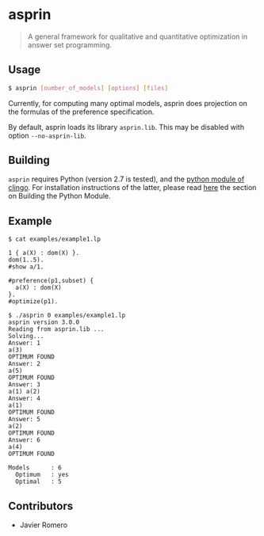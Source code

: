 # asprin
> A general framework for qualitative and quantitative optimization in answer set programming.

## Usage
```bash
$ asprin [number_of_models] [options] [files]
```
Currently, for computing many optimal models, asprin does projection on the formulas of the preference specification. 

By default, asprin loads its library `asprin.lib`. This may be disabled with option `--no-asprin-lib`.

## Building
`asprin` requires Python (version 2.7 is tested), and the [python module of clingo](https://github.com/potassco/clingo). For installation instructions of the latter, please read [here](https://github.com/potassco/clingo/blob/master/INSTALL) the section on Building the Python Module.


## Example
```
$ cat examples/example1.lp 

1 { a(X) : dom(X) }.
dom(1..5).
#show a/1.

#preference(p1,subset) { 
  a(X) : dom(X)
}.
#optimize(p1).

$ ./asprin 0 examples/example1.lp
asprin version 3.0.0
Reading from asprin.lib ...
Solving...
Answer: 1
a(3)
OPTIMUM FOUND
Answer: 2
a(5)
OPTIMUM FOUND
Answer: 3
a(1) a(2)
Answer: 4
a(1)
OPTIMUM FOUND
Answer: 5
a(2)
OPTIMUM FOUND
Answer: 6
a(4)
OPTIMUM FOUND

Models		: 6
  Optimum	: yes
  Optimal	: 5

```

## Contributors

* Javier Romero
